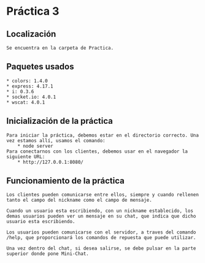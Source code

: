  # Práctica 3

 ## Localización
    Se encuentra en la carpeta de Practica.

 ## Paquetes usados
    * colors: 1.4.0
    * express: 4.17.1
    * i: 0.3.6
    * socket.io: 4.0.1
    * wscat: 4.0.1
 
 ## Inicialización de la práctica
    Para iniciar la práctica, debemos estar en el directorio correcto. Una vez estamos allí, usamos el comando:
        * node server
    Para conectarnos con los clientes, debemos usar en el navegador la siguiente URL:
        * http://127.0.0.1:8080/
 
 ## Funcionamiento de la práctica
    Los clientes pueden comunicarse entre ellos, siempre y cuando rellenen tanto el campo del nickname como el campo de mensaje.

    Cuando un usuario esta escribiendo, con un nickname establecido, los demas usuarios pueden ver un mensaje en su chat, que indica que dicho usuario esta escribiendo.

    Los usuarios pueden comunicarse con el servidor, a traves del comando /help, que proporcionará los comandos de repuesta que puede utilizar.

    Una vez dentro del chat, si desea salirse, se debe pulsar en la parte superior donde pone Mini-Chat.
